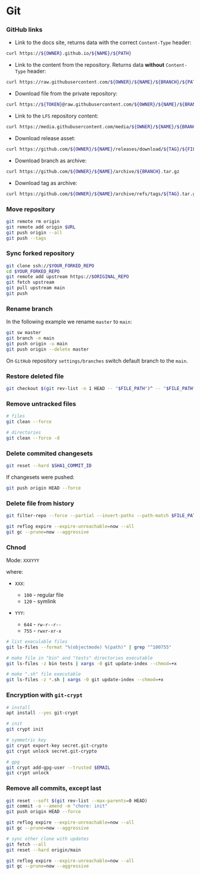 # Git

### GitHub links

- Link to the docs site, returns data with the correct `Content-Type` header:

```sh
curl https://${OWNER}.github.io/${NAME}/${PATH}
```

- Link to the content from the repository. Returns data **without** `Content-Type` header:

```sh
curl https://raw.githubusercontent.com/${OWNER}/${NAME}/${BRANCH}/${PATH}
```

- Download file from the private repository:

```sh
curl https://${TOKEN}@raw.githubusercontent.com/${OWNER}/${NAME}/${BRANCH}/${PATH}
```

- Link to the `LFS` repository content:

```sh
curl https://media.githubusercontent.com/media/${OWNER}/${NAME}/${BRANCH}/${PATH}
```

- Download release asset:

```sh
curl https://github.com/${OWNER}/${NAME}/releases/download/${TAG}/${FILE_NAME}
```

- Download branch as archive:

```sh
curl https://github.com/${OWNER}/${NAME}/archive/${BRANCH}.tar.gz
```

- Download tag as archive:

```sh
curl https://github.com/${OWNER}/${NAME}/archive/refs/tags/${TAG}.tar.gz
```

### Move repository

```sh
git remote rm origin
git remote add origin $URL
git push origin --all
git push --tags
```

### Sync forked repository

```sh
git clone ssh://$YOUR_FORKED_REPO
cd $YOUR_FORKED_REPO
git remote add upstream https://$ORIGINAL_REPO
git fetch upstream
git pull upstream main
git push
```

### Rename branch

In the following example we rename `master` to `main`:

```sh
git sw master
git branch -m main
git push origin -u main
git push origin --delete master
```

On `GitHub` repository `settings/branches` switch default branch to the `main`.

### Restore deleted file

```sh
git checkout $(git rev-list -n 1 HEAD -- "$FILE_PATH")^ -- "$FILE_PATH"
```

### Remove untracked files

```sh
# files
git clean --force

# directories
git clean --force -d
```

### Delete commited changesets

```sh
git reset --hard $SHA1_COMMIT_ID
```

If changesets were pushed:

```sh
git push origin HEAD --force
```

### Delete file from history

```sh
git filter-repo --force --partial --invert-paths --path-match $FILE_PATH

git reflog expire --expire-unreachable=now --all
git gc --prune=now --aggressive
```

### Chnod

Mode: `XXXYYY`

where:

- `XXX`:

    - `100` - regular file
    - `120` - symlink

- `YYY`:

    - `644` - `rw-r--r--`
    - `755` - `rwxr-xr-x`

```sh
# list execulable files
git ls-files --format "%(objectmode) %(path)" | grep "^100755"

# make file in "bin" and "tests" directories executable
git ls-files -z bin tests | xargs -0 git update-index --chmod=+x

# make ".sh" file executable
git ls-files -z *.sh | xargs -0 git update-index --chmod=+x
```

### Encryption with `git-crypt`

```sh
# install
apt install --yes git-crypt

# init
git crypt init

# symmetric key
git crypt export-key secret.git-crypto
git crypt unlock secret.git-crypto

# gpg
git crypt add-gpg-user --trusted $EMAIL
git crypt unlock
```

### Remove all commits, except last

```sh
git reset --soft $(git rev-list --max-parents=0 HEAD)
git commit -a --amend -m "chore: init"
git push origin HEAD --force

git reflog expire --expire-unreachable=now --all
git gc --prune=now --aggressive

# sync other clone with updates
git fetch --all
git reset --hard origin/main

git reflog expire --expire-unreachable=now --all
git gc --prune=now --aggressive
```
